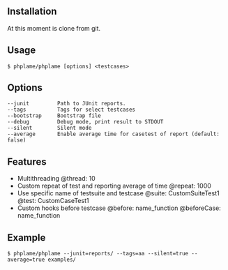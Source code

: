 Installation
------------

At this moment is clone from git.

Usage
------------

    $ phplame/phplame [options] <testcases>

Options
------------
    --junit         Path to JUnit reports.
    --tags          Tags for select testcases
    --bootstrap     Bootstrap file
    --debug         Debug mode, print result to STDOUT
    --silent        Silent mode
    --average       Enable average time for casetest of report (default: false)

Features
------------

* Multithreading
    @thread: 10
* Custom repeat of test and reporting average of time
    @repeat: 1000
* Use specific name of testsuite and testcase
    @suite: CustomSuiteTest1
    @test: CustomCaseTest1
* Custom hooks before testcase
    @before: name_function
    @beforeCase: name_function

Example
------------

    $ phplame/phplame --junit=reports/ --tags=aa --silent=true --average=true examples/
